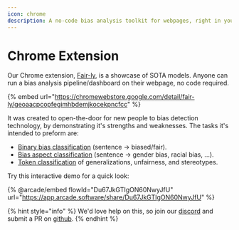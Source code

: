 ```yaml
---
icon: chrome
description: A no-code bias analysis toolkit for webpages, right in your browser.
---
```


# Chrome Extension

Our Chrome extension, [Fair-ly](https://chromewebstore.google.com/detail/fair-ly/geoaacpcopfegimhbdemjkocekpncfcc), is a showcase of SOTA models. Anyone can run a bias analysis pipeline/dashboard on their webpage, no code required.

{% embed url="https://chromewebstore.google.com/detail/fair-ly/geoaacpcopfegimhbdemjkocekpncfcc" %}

It was created to open-the-door for new people to bias detection technology, by demonstrating it's strengths and weaknesses. The tasks it's intended to preform are:

* [Binary bias classification](../research/sequence-classification/binary.md) (sentence -> biased/fair).
* [Bias aspect classification](../research/sequence-classification/multi-class.md) (sentence -> gender bias, racial bias, ...).
* [Token classification](../research/ner/token-classification.md) of generalizations, unfairness, and stereotypes.

Try this interactive demo for a quick look:

{% @arcade/embed flowId="Du67JkGTIgON60NwyJfU" url="https://app.arcade.software/share/Du67JkGTIgON60NwyJfU" %}

{% hint style="info" %}
We'd love help on this, so join our [discord](https://discord.gg/Jn6TYxwRjy) and submit a PR on [github](https://github.com/Ethical-Spectacle/fair-ly/tree/main).
{% endhint %}
